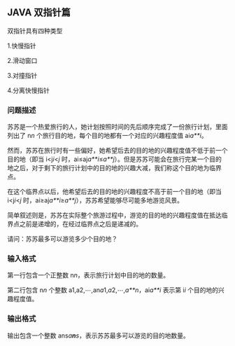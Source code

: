 ## JAVA 双指针篇



 双指针具有四种类型

  1.快慢指针

  2.滑动窗口

  3.对撞指针

  4.分离快慢指针

### 问题描述

苏苏是一个热爱旅行的人，她计划按照时间的先后顺序完成了一份旅行计划，里面列出了 n*n* 个旅行目的地，每个目的地都有一个对应的兴趣程度值 ai*a**i*。

然而，苏苏在旅行时有一些偏好，她希望后去的目的地的兴趣程度值不低于前一个目的地（即当 i<j*i*<*j* 时，ai≤aj*a**i*≤*a**j*）。但是苏苏可能会在旅行完某一个目的地之后，对于剩下的旅行计划中的目的地的兴趣大减，我们称这个目的地为临界点。

在这个临界点以后，他希望后去的目的地的兴趣程度不高于前一个目的地（即当 i<j*i*<*j* 时，ai≥aj*a**i*≥*a**j*），苏苏希望能够尽可能多地游览风景。

简单叙述则是，苏苏在实际整个旅游过程中，游览的目的地的兴趣程度值在抵达临界点之前是递增的，在经过临界点之后是递减的。

请问：苏苏最多可以游览多少个目的地？

### 输入格式

第一行包含一个正整数 n*n*，表示旅行计划中目的地的数量。

第二行包含 n*n* 个整数 a1,a2,⋯,an*a*1,*a*2,⋯,*a**n*，ai*a**i* 表示第 i*i* 个目的地的兴趣程度值。

### 输出格式

输出包含一个整数 ans*a**n**s*，表示苏苏最多可以游览的目的地数量。